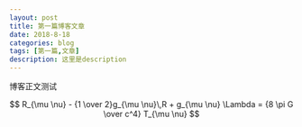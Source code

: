 ```yaml
---
layout: post
title: 第一篇博客文章
date: 2018-8-18
categories: blog
tags: [第一篇,文章]
description: 这里是description
---
```


博客正文测试

$$
R_{\mu \nu} - {1 \over 2}g_{\mu \nu}\,R + g_{\mu \nu} \Lambda
= {8 \pi G \over c^4} T_{\mu \nu}
$$












